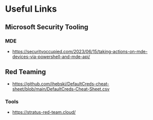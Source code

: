 # Useful Links

## Microsoft Security Tooling

### MDE
- https://securityoccupied.com/2023/06/15/taking-actions-on-mde-devices-via-powershell-and-mde-api/

## Red Teaming
- https://github.com/ihebski/DefaultCreds-cheat-sheet/blob/main/DefaultCreds-Cheat-Sheet.csv

### Tools
- https://stratus-red-team.cloud/